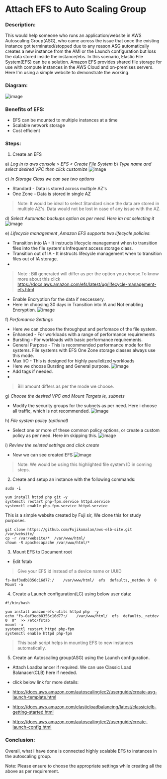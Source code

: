 # **Attach EFS to Auto Scaling Group**
### Description:
This would help someone who runs an application/website in AWS Autoscaling Group(ASG), who came across the issue that once the existing instance got terminated/stopped due to any reason  ASG automatically creates a new instance from the AMI or the Launch configuration but loss the data stored inside the instance/ebs. In this scenario, Elastic File System(EFS) can be a solution.
Amazon EFS provides shared file storage for use with compute instances in the AWS Cloud and on-premises servers.
Here I'm using a simple website to demonstrate the working.

### Diagram:
![image](https://github.com/Akshay-Gk/AWS-projects/assets/112197849/9ef0ca63-dde5-4fec-a8a2-fb60b9f2566f)


### Benefits of EFS:
* EFS can be mounted to multiple instances at a time
* Scalable network storage
* Cost efficient

### Steps:

1. Create an EFS 

a) *Log in to aws console > EFS > Create File System*
b) *Type name and select desired VPC then click customize*
 ![image](https://github.com/Akshay-Gk/AWS-projects/assets/112197849/ab3ace2b-8d60-4d0f-bb84-f9aa8685a37b)
 
c) *In Storage Class we can see two options*
- Standard - Data is stored across multiple AZ's
- One Zone - Data is stored in single AZ
> Note: It would be ideal to select Standard since the data are stored in multiple AZ's. Data would not be lost in case of any issue with the AZ. 

d) *Select Automatic backups option as per need. Here im not selecting it*
 ![image](https://github.com/Akshay-Gk/AWS-projects/assets/112197849/049a5782-16fe-4fe0-a318-e4febd0f2d7e)
 
e) *Lifecycle management ,Amazon EFS supports two lifecycle policies*:
 - Transition into IA - It instructs lifecycle management when to transition files into the file system's Infrequent access storage class.
 - Transition out of IA - It instructs lifecycle management when to transition files out of IA storage.
 - 
> Note : Bill generated will differ as per the option you choose.To know more about this click                            https://docs.aws.amazon.com/efs/latest/ug/lifecycle-management-efs.html
- Enable Encryption for the data if neccessery.
- Here im choosing 30 days in Transition into IA and Not enabling Encryption.
![image](https://github.com/Akshay-Gk/AWS-projects/assets/112197849/6e0c7a90-adce-4902-80aa-fc775f27f0ee)

f) *Perfomance Settings*
- Here we can choose the throughput and perfomace of the file system.
- Enhanced - For workloads with a range of performance requirements
- Bursting - For workloads with basic performance requirements.
- General Purpose - This is recommended performance mode for file systems. File systems with EFS One Zone storage classes always use this                     mode.
- Max I/O - This is designed for highly parallelized workloads
- Here we choose Bursting and General purpose.
![image](https://github.com/Akshay-Gk/AWS-projects/assets/112197849/9b8a44f7-16be-4648-abfa-3473e3d643e1)
- Add tags if needed.
- 
> Bill amount differs as per the mode we choose. 
> 
g) *Choose the desired VPC and Mount Targets ie, subnets*
- Modify the security groups for the subnets as per need. Here i choose all traffic, which is not recommended.
![image](https://github.com/Akshay-Gk/AWS-projects/assets/112197849/2eb54181-5f2c-4576-a240-250d0338bc87)

h) *File system policy (optional)*
- Select one or more of these common policy options, or create a custom policy as per need. Here im skipping this.
![image](https://github.com/Akshay-Gk/AWS-projects/assets/112197849/f11b2ce9-d035-46dd-8a8b-9828dbb023f6)

i) *Review the seleted settings and click create*
* Now we can see created EFS
![image](https://github.com/Akshay-Gk/AWS-projects/assets/112197849/f13a5d49-695b-49a7-b939-73fce7c8e6fd)
> Note: We would be using this highlighted file system ID in coming steps.


2. Create and setup an instance with the following commands:
```
sudo -i

yum install httpd php git -y
systemctl restart php-fpm.service httpd.service
systemctl enable php-fpm.service httpd.service
```
This is a simple website created by Fuji sir, We clone this for study purposes.
```
git clone https://github.com/Fujikomalan/aws-elb-site.git  /var/website/   
cp -r /var/website/*  /var/www/html/
chown -R apache:apache /var/www/html/*
```
3. Mount EFS to Document root
* Edit fstab
> Give your EFS id instead of a device name or UUID 
```
fs-0af3edb8356c16d77:/    /var/www/html/  efs  defaults,_netdev 0  0
Mount -a
```
4. Create a Launch configuration(LC) using below user data:
```
#!/bin/bash

yum install amazon-efs-utils httpd php  -y
echo "fs-0af3edb8356c16d77:/    /var/www/html/  efs  defaults,_netdev  0  0"  >> /etc/fstab
mount -a
systemctl restart httpd php-fpm
systemctl enable httpd php-fpm
```
> This bash script helps in mounting EFS to new instances automatically. 

5. Create an Autoscaling group(ASG) using the Launch configuration.
* Attach Loadbalancer if required. We can use Classic Load Balanacer(CLB) here if needed.

* click below link for more details:
* https://docs.aws.amazon.com/autoscaling/ec2/userguide/create-asg-launch-template.html
* https://docs.aws.amazon.com/elasticloadbalancing/latest/classic/elb-getting-started.html
* https://docs.aws.amazon.com/autoscaling/ec2/userguide/create-launch-config.html


### Conclusion:
Overall, what I have done is connected highly scalable EFS to instances in the autoscaling group.

Note: Please ensure to choose the appropriate settings while creating all the above as per requirement.




